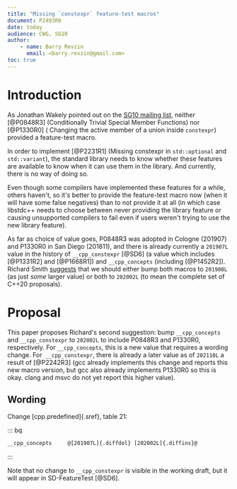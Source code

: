 ```yaml
---
title: "Missing `constexpr` feature-test macros"
document: P2493R0
date: today
audience: CWG, SG10
author:
    - name: Barry Revzin
      email: <barry.revzin@gmail.com>
toc: true
---
```


# Introduction

As Jonathan Wakely pointed out on the [SG10 mailing list](https://lists.isocpp.org/sg10/2021/10/0810.php), neither [@P0848R3] (Conditionally Trivial Special Member Functions) nor [@P1330R0] ( Changing the active member of a union inside `constexpr`) provided a feature-test macro.

In order to implement [@P2231R1] (Missing constexpr in `std::optional` and `std::variant`), the standard library needs to know whether these features are available to know when it can use them in the library. And currently, there is no way of doing so.

Even though some compilers have implemented these features for a while, others haven't, so it's better to provide the feature-test macro now (when it will have some false negatives) than to not provide it at all (in which case libstdc++ needs to choose between never providing the library feature or causing unsupported compilers to fail even if users weren't trying to use the new library feature).

As far as choice of value goes, P0848R3 was adopted in Cologne (201907) and P1330R0  in San Diego (201811), and there is already currently a `201907L` value in the history of `__cpp_constexpr` [@SD6] (a value which includes [@P1331R2] and [@P1668R1]) and `__cpp_concepts` (including [@P1452R2]). Richard Smith [suggests](https://lists.isocpp.org/sg10/2021/10/0815.php) that we should either bump both macros to `201908L` (as just _some_ larger value) or both to `202002L` (to mean the complete set of C++20 proposals).

# Proposal

This paper proposes Richard's second suggestion: bump `__cpp_concepts` and `__cpp_constexpr` to `202002L` to include P0848R3 and P1330R0, respectively. For `__cpp_concepts`, this is a new value that requires a wording change. For` __cpp_constexpr`, there is already a later value as of `202110L` a result of [@P2242R3] (gcc already implements this change and reports this new macro version, but gcc also already implements P1330R0 so this is okay. clang and msvc do not yet report this higher value).

## Wording

Change [cpp.predefined]{.sref}, table 21:

::: bq
```diff
__cpp_­concepts     @[201907L]{.diffdel} [202002L]{.diffins}@
```
:::

Note that no change to `__cpp_constexpr` is visible in the working draft, but it will appear in SD-FeatureTest [@SD6].
